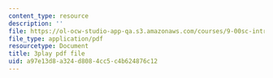 ```yaml
---
content_type: resource
description: ''
file: https://ol-ocw-studio-app-qa.s3.amazonaws.com/courses/9-00sc-introduction-to-psychology-fall-2011/a97e13d8a324d8084cc5c4b624876c12_z9XQpjNgeBI.pdf
file_type: application/pdf
resourcetype: Document
title: 3play pdf file
uid: a97e13d8-a324-d808-4cc5-c4b624876c12
---
```

